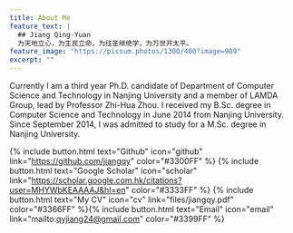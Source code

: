 ```yaml
---
title: About Me
feature_text: |
  ## Jiang Qing-Yuan
  为天地立心，为生民立命，为往圣继绝学，为万世开太平。
feature_image: "https://picsum.photos/1300/400?image=989"
excerpt: ""
---
```


Currently I am a third year Ph.D. candidate of Department of Computer Science and Technology in Nanjing University and a member of LAMDA Group, lead by Professor Zhi-Hua Zhou. I received my B.Sc. degree in Computer Science and Technology in June 2014 from Nanjing University. Since September 2014, I was admitted to study for a M.Sc. degree in Nanjing University.

{% include button.html text="Github" icon="github" link="https://github.com/jiangqy" color="#3300FF" %}  {% include button.html text="Google Scholar" icon="scholar" link="https://scholar.google.com.hk/citations?user=MHYWbKEAAAAJ&hl=en" color="#3333FF" %} {% include button.html text="My CV" icon="cv" link="files/jiangqy.pdf"  color="#3366FF" %}{% include button.html text="Email" icon="email" link="mailto:qyjiang24@gmail.com" color="#3399FF" %} 
